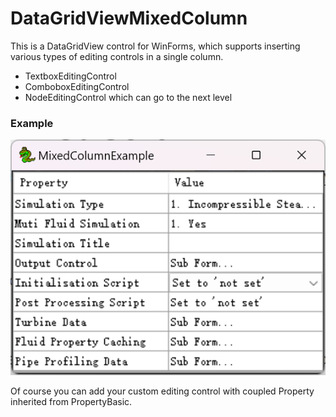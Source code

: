 # DataGridViewMixedColumn

This is a DataGridView control for WinForms, which supports inserting various types of editing controls in a single column.

- TextboxEditingControl
- ComboboxEditingControl
- NodeEditingControl which can go to the next level



### Example

<div align="left">
    <img src="example.png" alt="example"> 
</div>

Of course you can add your custom editing control with coupled Property inherited from PropertyBasic.
